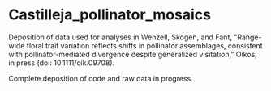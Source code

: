 # Castilleja_pollinator_mosaics
Deposition of data used for analyses in Wenzell, Skogen, and Fant, "Range-wide floral trait variation reflects shifts in pollinator assemblages, 
consistent with pollinator-mediated divergence despite generalized visitation," Oikos, in press (doi: 10.1111/oik.09708). 

Complete deposition of code and raw data in progress.
